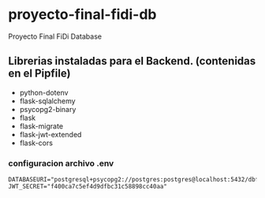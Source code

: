 # proyecto-final-fidi-db
Proyecto Final FiDi Database

## Librerias instaladas para el Backend. (contenidas en el Pipfile)
- python-dotenv
- flask-sqlalchemy
- psycopg2-binary
- flask
- flask-migrate
- flask-jwt-extended
- flask-cors

### configuracion archivo .env
  ```
  DATABASEURI="postgresql+psycopg2://postgres:postgres@localhost:5432/dbfidi"
  JWT_SECRET="f400ca7c5ef4d9dfbc31c58898cc40aa"
  ```
